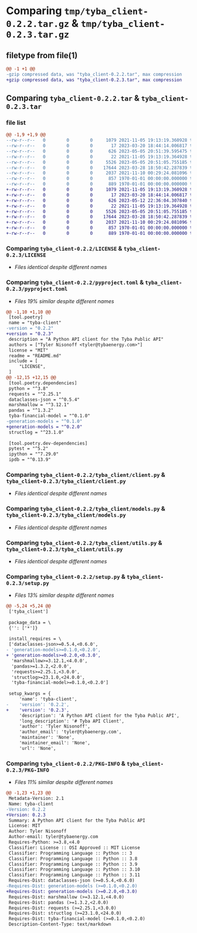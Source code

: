 # Comparing `tmp/tyba_client-0.2.2.tar.gz` & `tmp/tyba_client-0.2.3.tar.gz`

## filetype from file(1)

```diff
@@ -1 +1 @@
-gzip compressed data, was "tyba_client-0.2.2.tar", max compression
+gzip compressed data, was "tyba_client-0.2.3.tar", max compression
```

## Comparing `tyba_client-0.2.2.tar` & `tyba_client-0.2.3.tar`

### file list

```diff
@@ -1,9 +1,9 @@
--rw-r--r--   0        0        0     1079 2021-11-05 19:13:19.360928 tyba_client-0.2.2/LICENSE
--rw-r--r--   0        0        0       17 2023-03-20 18:44:14.006817 tyba_client-0.2.2/README.md
--rw-r--r--   0        0        0      626 2023-05-05 20:51:39.595475 tyba_client-0.2.2/pyproject.toml
--rw-r--r--   0        0        0       22 2021-11-05 19:13:19.364928 tyba_client-0.2.2/tyba_client/__init__.py
--rw-r--r--   0        0        0     5526 2023-05-05 20:51:05.755185 tyba_client-0.2.2/tyba_client/client.py
--rw-r--r--   0        0        0    17644 2023-03-28 18:50:42.287839 tyba_client-0.2.2/tyba_client/models.py
--rw-r--r--   0        0        0     2037 2021-11-10 00:29:24.081096 tyba_client-0.2.2/tyba_client/utils.py
--rw-r--r--   0        0        0      857 1970-01-01 00:00:00.000000 tyba_client-0.2.2/setup.py
--rw-r--r--   0        0        0      889 1970-01-01 00:00:00.000000 tyba_client-0.2.2/PKG-INFO
+-rw-r--r--   0        0        0     1079 2021-11-05 19:13:19.360928 tyba_client-0.2.3/LICENSE
+-rw-r--r--   0        0        0       17 2023-03-20 18:44:14.006817 tyba_client-0.2.3/README.md
+-rw-r--r--   0        0        0      626 2023-05-12 22:36:04.307840 tyba_client-0.2.3/pyproject.toml
+-rw-r--r--   0        0        0       22 2021-11-05 19:13:19.364928 tyba_client-0.2.3/tyba_client/__init__.py
+-rw-r--r--   0        0        0     5526 2023-05-05 20:51:05.755185 tyba_client-0.2.3/tyba_client/client.py
+-rw-r--r--   0        0        0    17644 2023-03-28 18:50:42.287839 tyba_client-0.2.3/tyba_client/models.py
+-rw-r--r--   0        0        0     2037 2021-11-10 00:29:24.081096 tyba_client-0.2.3/tyba_client/utils.py
+-rw-r--r--   0        0        0      857 1970-01-01 00:00:00.000000 tyba_client-0.2.3/setup.py
+-rw-r--r--   0        0        0      889 1970-01-01 00:00:00.000000 tyba_client-0.2.3/PKG-INFO
```

### Comparing `tyba_client-0.2.2/LICENSE` & `tyba_client-0.2.3/LICENSE`

 * *Files identical despite different names*

### Comparing `tyba_client-0.2.2/pyproject.toml` & `tyba_client-0.2.3/pyproject.toml`

 * *Files 19% similar despite different names*

```diff
@@ -1,10 +1,10 @@
 [tool.poetry]
 name = "tyba-client"
-version = "0.2.2"
+version = "0.2.3"
 description = "A Python API client for the Tyba Public API"
 authors = ["Tyler Nisonoff <tyler@tybaenergy.com>"]
 license = "MIT"
 readme = "README.md"
 include = [
     "LICENSE",
 ]
@@ -12,15 +12,15 @@
 [tool.poetry.dependencies]
 python = "^3.8"
 requests = "^2.25.1"
 dataclasses-json = "^0.5.4"
 marshmallow = "^3.12.1"
 pandas = "^1.3.2"
 tyba-financial-model = "^0.1.0"
-generation-models = "^0.1.0"
+generation-models = "^0.2.0"
 structlog = "^23.1.0"
 
 [tool.poetry.dev-dependencies]
 pytest = "^5.2"
 ipython = "^7.29.0"
 ipdb = "^0.13.9"
```

### Comparing `tyba_client-0.2.2/tyba_client/client.py` & `tyba_client-0.2.3/tyba_client/client.py`

 * *Files identical despite different names*

### Comparing `tyba_client-0.2.2/tyba_client/models.py` & `tyba_client-0.2.3/tyba_client/models.py`

 * *Files identical despite different names*

### Comparing `tyba_client-0.2.2/tyba_client/utils.py` & `tyba_client-0.2.3/tyba_client/utils.py`

 * *Files identical despite different names*

### Comparing `tyba_client-0.2.2/setup.py` & `tyba_client-0.2.3/setup.py`

 * *Files 13% similar despite different names*

```diff
@@ -5,24 +5,24 @@
 ['tyba_client']
 
 package_data = \
 {'': ['*']}
 
 install_requires = \
 ['dataclasses-json>=0.5.4,<0.6.0',
- 'generation-models>=0.1.0,<0.2.0',
+ 'generation-models>=0.2.0,<0.3.0',
  'marshmallow>=3.12.1,<4.0.0',
  'pandas>=1.3.2,<2.0.0',
  'requests>=2.25.1,<3.0.0',
  'structlog>=23.1.0,<24.0.0',
  'tyba-financial-model>=0.1.0,<0.2.0']
 
 setup_kwargs = {
     'name': 'tyba-client',
-    'version': '0.2.2',
+    'version': '0.2.3',
     'description': 'A Python API client for the Tyba Public API',
     'long_description': '# Tyba API Client',
     'author': 'Tyler Nisonoff',
     'author_email': 'tyler@tybaenergy.com',
     'maintainer': 'None',
     'maintainer_email': 'None',
     'url': 'None',
```

### Comparing `tyba_client-0.2.2/PKG-INFO` & `tyba_client-0.2.3/PKG-INFO`

 * *Files 11% similar despite different names*

```diff
@@ -1,23 +1,23 @@
 Metadata-Version: 2.1
 Name: tyba-client
-Version: 0.2.2
+Version: 0.2.3
 Summary: A Python API client for the Tyba Public API
 License: MIT
 Author: Tyler Nisonoff
 Author-email: tyler@tybaenergy.com
 Requires-Python: >=3.8,<4.0
 Classifier: License :: OSI Approved :: MIT License
 Classifier: Programming Language :: Python :: 3
 Classifier: Programming Language :: Python :: 3.8
 Classifier: Programming Language :: Python :: 3.9
 Classifier: Programming Language :: Python :: 3.10
 Classifier: Programming Language :: Python :: 3.11
 Requires-Dist: dataclasses-json (>=0.5.4,<0.6.0)
-Requires-Dist: generation-models (>=0.1.0,<0.2.0)
+Requires-Dist: generation-models (>=0.2.0,<0.3.0)
 Requires-Dist: marshmallow (>=3.12.1,<4.0.0)
 Requires-Dist: pandas (>=1.3.2,<2.0.0)
 Requires-Dist: requests (>=2.25.1,<3.0.0)
 Requires-Dist: structlog (>=23.1.0,<24.0.0)
 Requires-Dist: tyba-financial-model (>=0.1.0,<0.2.0)
 Description-Content-Type: text/markdown
```

